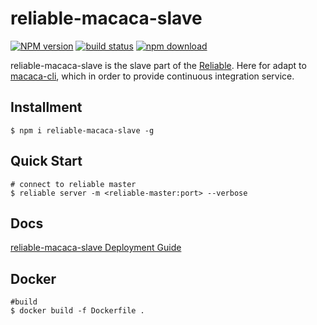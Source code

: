 # reliable-macaca-slave

[![NPM version][npm-image]][npm-url]
[![build status][travis-image]][travis-url]
[![npm download][download-image]][download-url]

[npm-image]: https://img.shields.io/npm/v/reliable-macaca-slave.svg?style=flat-square
[npm-url]: https://npmjs.org/package/reliable-macaca-slave
[travis-image]: https://img.shields.io/travis/reliablejs/reliable-macaca-slave.svg?style=flat-square
[travis-url]: https://travis-ci.org/reliablejs/reliable-macaca-slave
[download-image]: https://img.shields.io/npm/dm/reliable-macaca-slave.svg?style=flat-square
[download-url]: https://npmjs.org/package/reliable-macaca-slave

reliable-macaca-slave is the slave part of the [Reliable](https://github.com/reliablejs). Here for adapt to [macaca-cli](https://github.com/macacajs/macaca-cli), which in order to provide continuous integration service.

## Installment

```shell
$ npm i reliable-macaca-slave -g
```

## Quick Start

```shell
# connect to reliable master
$ reliable server -m <reliable-master:port> --verbose
```

## Docs

[reliable-macaca-slave Deployment Guide](//macacajs.github.io/macaca/)

## Docker

```shell
#build
$ docker build -f Dockerfile .
```
